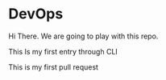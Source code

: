 # DevOps

Hi There.
We are going to play with this repo.


This Is my first entry through CLI



This is my first pull request
